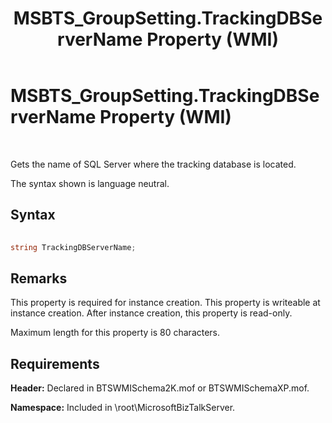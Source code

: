 ﻿---
title: MSBTS_GroupSetting.TrackingDBServerName Property (WMI)
TOCTitle: MSBTS_GroupSetting.TrackingDBServerName Property (WMI)
ms:assetid: 5d0d3a47-a454-4f50-9ba6-5d61b9c6016b
ms:mtpsurl: https://msdn.microsoft.com/en-us/library/Aa560378(v=BTS.80)
ms:contentKeyID: 51528337
ms.date: 08/30/2017
mtps_version: v=BTS.80
---

# MSBTS\_GroupSetting.TrackingDBServerName Property (WMI)

 

Gets the name of SQL Server where the tracking database is located.

The syntax shown is language neutral.

## Syntax

```C#
  
string TrackingDBServerName;  
```

## Remarks

This property is required for instance creation. This property is writeable at instance creation. After instance creation, this property is read-only.

Maximum length for this property is 80 characters.

## Requirements

**Header:** Declared in BTSWMISchema2K.mof or BTSWMISchemaXP.mof.

**Namespace:** Included in \\root\\MicrosoftBizTalkServer.

